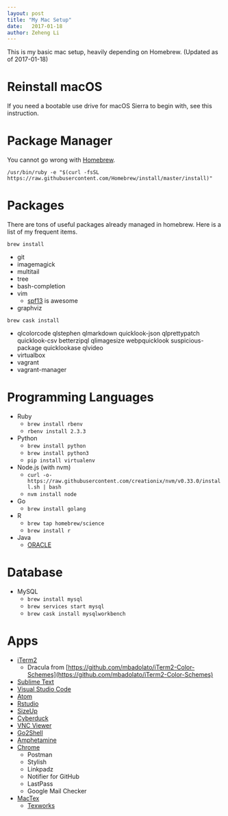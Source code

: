```yaml
---
layout: post
title: "My Mac Setup"
date:   2017-01-18
author: Zeheng Li
---
```


This is my basic mac setup, heavily depending on Homebrew. (Updated as of 2017-01-18)

# Reinstall macOS

If you need a bootable use drive for macOS Sierra to begin with, see this instruction.

<script src="https://gist.github.com/zehengl/78882986e17766240653052adb9be0a0.js"></script>

# Package Manager

You cannot go wrong with [Homebrew](http://brew.sh/).

```
/usr/bin/ruby -e "$(curl -fsSL https://raw.githubusercontent.com/Homebrew/install/master/install)"
```

# Packages

There are tons of useful packages already managed in homebrew. Here is a list of my frequent items.

```brew install```

* git
* imagemagick
* multitail
* tree
* bash-completion
* vim
	* [spf13](https://github.com/spf13/spf13-vim) is awesome
* graphviz

```brew cask install```

* qlcolorcode qlstephen qlmarkdown quicklook-json qlprettypatch quicklook-csv betterzipql qlimagesize webpquicklook suspicious-package quicklookase qlvideo
* virtualbox
* vagrant
* vagrant-manager

# Programming Languages

* Ruby
	* ```brew install rbenv```
	* ```rbenv install 2.3.3```
* Python
	* ```brew install python```
	* ```brew install python3```
	* ```pip install virtualenv```
* Node.js (with nvm)
	* ```curl -o- https://raw.githubusercontent.com/creationix/nvm/v0.33.0/install.sh | bash```
	* ```nvm install node```
* Go
	* ```brew install golang```
* R
	* ```brew tap homebrew/science```
	* ```brew install r```
* Java
	* [ORACLE](http://www.oracle.com/technetwork/java/javase/downloads/index.html)

# Database

* MySQL
	* ```brew install mysql```
	* ```brew services start mysql```
	* ```brew cask install mysqlworkbench```

# Apps

* [iTerm2](https://www.iterm2.com/downloads.html)
	* Dracula from [https://github.com/mbadolato/iTerm2-Color-Schemes](https://github.com/mbadolato/iTerm2-Color-Schemes)
* [Sublime Text](https://www.sublimetext.com/)
* [Visual Studio Code](https://code.visualstudio.com/)
* [Atom](https://atom.io/)
* [Rstudio](https://www.rstudio.com/)
* [SizeUp](http://www.irradiatedsoftware.com/sizeup/)
* [Cyberduck](https://cyberduck.io/)
* [VNC Viewer](https://www.realvnc.com/download/viewer/)
* [Go2Shell](http://zipzapmac.com/go2shell)
* [Amphetamine](https://itunes.apple.com/ca/app/amphetamine/id937984704)
* [Chrome](https://www.google.com/chrome/)
	* Postman
	* Stylish
	* Linkpadz
	* Notifier for GitHub
	* LastPass
	* Google Mail Checker
* [MacTex](https://tug.org/mactex/)
	* [Texworks](https://github.com/TeXworks/texworks)
